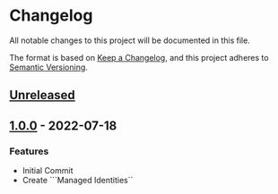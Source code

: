 # Changelog

All notable changes to this project will be documented in this file.

The format is based on [Keep a Changelog](https://keepachangelog.com/en/1.0.0/),
and this project adheres to [Semantic Versioning](https://semver.org/spec/v2.0.0.html).

## [Unreleased]

## [1.0.0] - 2022-07-18

### Features

- Initial Commit
- Create ```Managed Identities``

[Unreleased]: https://github.com/patrickhayo/azr-tf-module-identity/compare/1.0.0...HEAD

[1.0.0]: https://github.com/patrickhayo/azr-tf-module-identity/compare/777061cafab2d16d45e0d14e09329f5664c5a551...1.0.0
